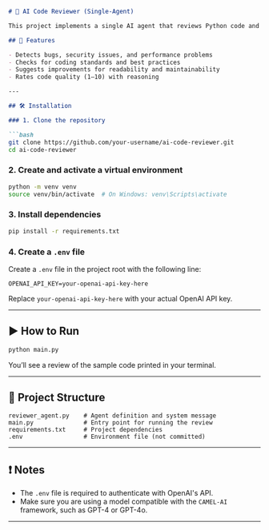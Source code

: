 ````markdown
# 🧠 AI Code Reviewer (Single-Agent)

This project implements a single AI agent that reviews Python code and provides detailed feedback using the CAMEL-AI framework.

## 🚀 Features

- Detects bugs, security issues, and performance problems
- Checks for coding standards and best practices
- Suggests improvements for readability and maintainability
- Rates code quality (1–10) with reasoning

---

## 🛠️ Installation

### 1. Clone the repository

```bash
git clone https://github.com/your-username/ai-code-reviewer.git
cd ai-code-reviewer
````

### 2. Create and activate a virtual environment

```bash
python -m venv venv
source venv/bin/activate  # On Windows: venv\Scripts\activate
```

### 3. Install dependencies

```bash
pip install -r requirements.txt
```

### 4. Create a `.env` file

Create a `.env` file in the project root with the following line:

```env
OPENAI_API_KEY=your-openai-api-key-here
```

Replace `your-openai-api-key-here` with your actual OpenAI API key.

---

## ▶️ How to Run

```bash
python main.py
```

You’ll see a review of the sample code printed in your terminal.

---

## 📁 Project Structure

```
reviewer_agent.py    # Agent definition and system message
main.py              # Entry point for running the review
requirements.txt     # Project dependencies
.env                 # Environment file (not committed)
```

---

## ❗ Notes

* The `.env` file is required to authenticate with OpenAI's API.
* Make sure you are using a model compatible with the `CAMEL-AI` framework, such as GPT-4 or GPT-4o.

---



